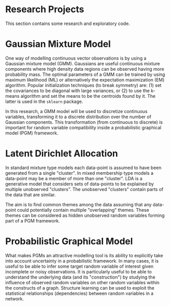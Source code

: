 Research Projects
=================

This section contains some research and exploratory code.

Gaussian Mixture Model
======================

One way of modelling continuous vector observations is by using a Gaussian mixture model (GMM). Gaussians are useful continuous mixture components where high density data regions can be observed having more probability mass. The optimal parameters of a GMM can be trained by using maximum likelihood (ML) or alternatively the expectation maximization (EM) algorithm. Popular initialization techniques (to break symmetry) are: (1) set the covariances to be diagonal with large variances, or (2) to use the k-means algorithm and set the means to be the centroids found by it. The latter is used in the `sklearn` package. 

In this research, a GMM model will be used to discretize continuous variables, transforming it to a discrete distribution over the number of Gaussian components. This transformation (from continuous to discrete) is important for random variable compatibility inside a probabilistic graphical model (PGM) framework.  

Latent Dirichlet Allocation
===========================

In standard mixture type models each data-point is assumed to have been generated from a single "cluster". In mixed membership type models a data-point may be a member of more than one "cluster". LDA is a generative model that considers sets of data-points to be explained by multiple unobserved "clusters". The unobserved "clusters" contain parts of the data that are similar.

The aim is to find common themes among the data assuming that any data-point could potentially contain multiple "overlapping" themes. These themes can be considered as hidden unobserved random variables forming part of a PGM framework.

Probabilistic Graphical Model
=============================

What makes PGMs an attractive modelling tool is its ability to explicitly take into account uncertainty in a probabilistic framework. In many cases, it is useful to be able to infer some target random variable of interest given incomplete or noisy observations. It is particularly useful to be able to understand the underlying data (and its "construction") by studying the influence of observed random variables on other random variables within the constructs of a graph. Structure learning can be used to exploit the statistical relationships (dependencies) between random variables in a network.  

